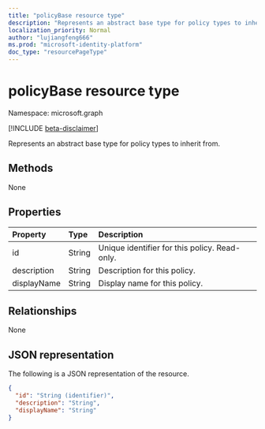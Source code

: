 ```yaml
---
title: "policyBase resource type"
description: "Represents an abstract base type for policy types to inherit from."
localization_priority: Normal
author: "lujiangfeng666"
ms.prod: "microsoft-identity-platform"
doc_type: "resourcePageType"
---
```


# policyBase resource type

Namespace: microsoft.graph

[!INCLUDE [beta-disclaimer](../../includes/beta-disclaimer.md)]

Represents an abstract base type for policy types to inherit from.

## Methods

None

## Properties

| Property     | Type        | Description |
|:-------------|:------------|:------------|
|id|String| Unique identifier for this policy. Read-only.|
|description|String| Description for this policy.|
|displayName|String| Display name for this policy. |

## Relationships

None

## JSON representation

The following is a JSON representation of the resource.

<!-- {
  "blockType": "resource",
  "optionalProperties": [

  ],
  "@odata.type": "microsoft.graph.policyBase",
  "baseType": "",
  "keyProperty": "id"
}-->

```json
{
  "id": "String (identifier)",
  "description": "String",
  "displayName": "String"
}
```

<!-- uuid: 16cd6b66-4b1a-43a1-adaf-3a886856ed98
2019-02-04 14:57:30 UTC -->
<!-- {
  "type": "#page.annotation",
  "description": "policyBase resource",
  "keywords": "",
  "section": "documentation",
  "tocPath": ""
}-->